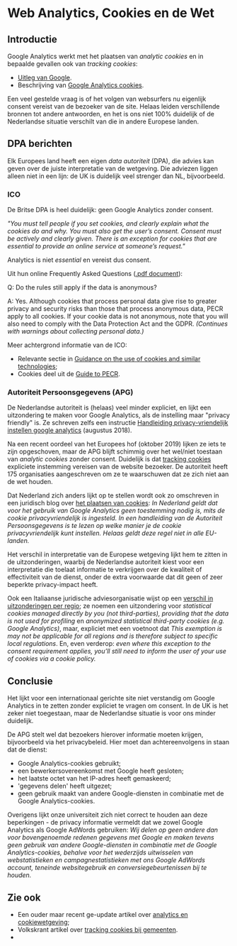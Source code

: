 ---
---

# Web Analytics, Cookies en de Wet

## Introductie

Google Analytics werkt met het plaatsen van _analytic cookies_ en in bepaalde gevallen ook van _tracking cookies_:

+ [Uitleg van Google](https://developers.google.com/analytics/resources/concepts/gaConceptsTrackingOverview).
+ Beschrijving van [Google Analytics cookies](https://www.cookielaw.org/google-analytics-eu-cookie-law/).

Een veel gestelde vraag is of het volgen van websurfers nu eigenlijk consent vereist van de bezoeker van de site.
Helaas leiden verschillende bronnen tot andere antwoorden, en het is ons niet 100% duidelijk of de Nederlandse situatie verschilt van die in andere Europese landen.

## DPA berichten

Elk Europees land heeft een eigen _data autoriteit_ (DPA), die advies kan geven over de juiste interpretatie van de wetgeving.
Die adviezen liggen alleen niet in een lijn: de UK is duidelijk veel strenger dan NL, bijvoorbeeld.

### ICO

De Britse DPA is heel duidelijk: geen Google Analytics zonder consent.

_"You must tell people if you set cookies, and clearly explain what the cookies do and why. You must also get the user’s consent. Consent must be actively and clearly given. 
There is an exception for cookies that are essential to provide an online service at someone’s request."_

Analytics is niet _essential_ en vereist dus consent.

Uit hun online Frequently Asked Questions ([.pdf document](https://ico.org.uk/media/for-organisations/guide-to-pecr/cookies-and-similar-technologies-2-4.pdf)):

Q: Do the rules still apply if the data is anonymous?

A: Yes. Although cookies that process personal data give rise to greater privacy and security risks than those that process anonymous data, PECR apply to all cookies. If your cookie data is not anonymous, note that you will also need to comply with the Data Protection Act and the GDPR. _(Continues with warnings about collecting personal data.)_

Meer achtergrond informatie van de ICO:

+ Relevante sectie in [Guidance on the use of cookies and similar technologies](https://ico.org.uk/for-organisations/guide-to-pecr/guidance-on-the-use-of-cookies-and-similar-technologies/how-do-we-comply-with-the-cookie-rules/#comply15);
+ Cookies deel uit de [Guide to PECR](https://ico.org.uk/for-organisations/guide-to-pecr/cookies-and-similar-technologies/).

### Autoriteit Persoonsgegevens (APG)

De Nederlandse autoriteit is (helaas) veel minder expliciet, en lijkt een uitzondering te maken voor Google Analytics, als de instelling maar "privacy friendly" is. 
Ze schreven zelfs een instructie [Handleiding privacy-vriendelijk instellen google analytics](https://autoriteitpersoonsgegevens.nl/sites/default/files/atoms/files/138._handleiding_privacyvriendelijk_instellen_google_analytics_aug_2018.pdf) (augustus 2018).

Na een recent oordeel van het Europees hof (oktober 2019) lijken ze iets te zijn opgeschoven, maar de APG blijft schimmig over het wel/niet toestaan van _analytic cookies_ zonder consent.
Duidelijk is dat [tracking cookies](https://autoriteitpersoonsgegevens.nl/nl/nieuws/ap-veel-websites-vragen-op-onjuiste-wijze-toestemming-voor-plaatsen-tracking-cookies) expliciete instemming vereisen van de website bezoeker.
De autoriteit heeft 175 organisaties aangeschreven om ze te waarschuwen dat ze zich niet aan de wet houden.

Dat Nederland zich anders lijkt op te stellen wordt ook zo omschreven in een juridisch blog over [het plaatsen van cookies](https://www.ictrecht.nl/blog/hof-van-justitie-voor-het-plaatsen-van-cookies-is-de-actieve-toestemming-van-de-internetgebruikers-vereist): 
_In Nederland geldt dat voor het gebruik van Google Analytics geen toestemming nodig is, mits de cookie privacyvriendelijk is ingesteld. In een handleiding van de Autoriteit Persoonsgegevens is te lezen op welke manier je de cookie privacyvriendelijk kunt instellen. Helaas geldt deze regel niet in alle EU-landen._

Het verschil in interpretatie van de Europese wetgeving lijkt hem te zitten in de uitzonderingen, waarbij de Nederlandse autoriteit kiest voor een interpretatie die toelaat informatie te verkrijgen over de kwaliteit of effectiviteit van de dienst, 
onder de extra voorwaarde dat dit geen of zeer beperkte privacy-impact heeft.

Ook een Italiaanse juridische adviesorganisatie wijst op een [verschil in uitzonderingen per regio](https://www.iubenda.com/en/help/5525-cookies-gdpr-requirements); ze noemen een uitzondering voor _statistical cookies managed directly by you (not third-parties), providing that the data is not used for profiling_ en _anonymized statistical third-party cookies (e.g. Google Analytics)_, maar, expliciet met een voetnoot dat _This exemption is may not be applicable for all regions and is therefore subject to specific local regulations_.
En, even verderop: _even where this exception to the consent requirement applies, you’ll still need to inform the user of your use of cookies via a cookie policy._

## Conclusie

Het lijkt voor een internationaal gerichte site niet verstandig om Google Analytics in te zetten zonder expliciet te vragen om consent.
In de UK is het zeker niet toegestaan, maar de Nederlandse situatie is voor ons minder duidelijk.

De APG stelt wel dat bezoekers hierover informatie moeten krijgen, bijvoorbeeld via het privacybeleid. 
Hier moet dan achtereenvolgens in staan dat de dienst:
+ Google Analytics-cookies gebruikt;  
+ een bewerkersovereenkomst met Google heeft gesloten;  
+ het laatste octet van het IP-adres heeft gemaskeerd;
+ 'gegevens delen' heeft uitgezet;  
+ geen gebruik maakt van andere Google-diensten in combinatie met de Google Analytics-cookies.

Overigens lijkt onze universiteit zich niet correct te houden aan deze beperkingen - de privacy informatie vermeldt dat we zowel Google Analytics als Google AdWords gebruiken:
_Wij delen op geen andere dan voor bovengenoemde redenen gegevens met Google en maken tevens geen gebruik van andere Google-diensten in combinatie met de Google Analytics-cookies, behalve voor het wederzijds uitwisselen van webstatistieken en campagnestatistieken met ons Google AdWords account, teneinde websitegebruik en conversiegebeurtenissen bij te houden._

## Zie ook

+ Een ouder maar recent ge-update artikel over [analytics en cookiewetgeving](https://www.vaneldijk.nl/artikelen/hoe-zit-het-nu-met-de-cookiewetgeving);
+ Volkskrant artikel over [tracking cookies bij gemeenten](https://www.volkskrant.nl/nieuws-achtergrond/enkele-tientallen-gemeenten-maken-gebruik-van-agressieve-online-volgmethoden~b4d87ba5/).
+ 
